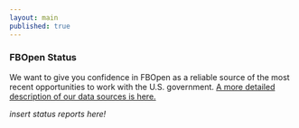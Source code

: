 ```yaml
---
layout: main
published: true
---
```


### FBOpen Status

We want to give you confidence in FBOpen as a reliable source of the most recent opportunities to work with the U.S. government. [A more detailed description of our data sources is here.](/fbopen-docs/data-sources)

_insert status reports here!_
